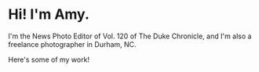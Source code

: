 # Hi! I'm Amy.

I'm the News Photo Editor of Vol. 120 of The Duke Chronicle, and I'm also a freelance photographer in Durham, NC. 

Here's some of my work!
